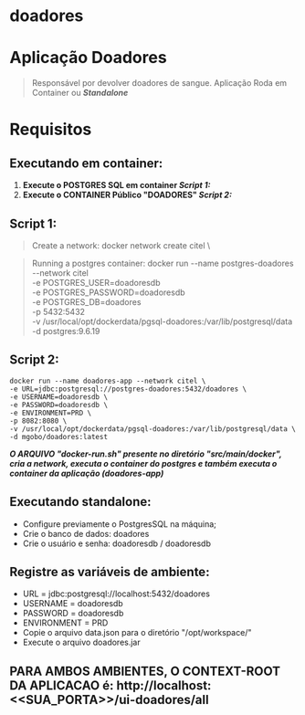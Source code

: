 # doadores

# Aplicação Doadores
> Responsável por devolver doadores de sangue.
Aplicação Roda em Container ou **_Standalone_**

# Requisitos
## Executando em container:

<ol>
<li><b>Execute o POSTGRES SQL em container <i>Script 1:</i></b></li>
<li><b>Execute o CONTAINER Público "DOADORES" <i>Script 2:</i></b></li>
</ol>

## Script 1:

> Create a network:
    docker network create citel \

> Running a postgres container:
    docker run --name postgres-doadores --network citel \
    -e POSTGRES_USER=doadoresdb \
    -e POSTGRES_PASSWORD=doadoresdb \
    -e POSTGRES_DB=doadores \
    -p 5432:5432 \
    -v /usr/local/opt/dockerdata/pgsql-doadores:/var/lib/postgresql/data \
    -d postgres:9.6.19

## Script 2:
    docker run --name doadores-app --network citel \
    -e URL=jdbc:postgresql://postgres-doadores:5432/doadores \
    -e USERNAME=doadoresdb \
    -e PASSWORD=doadoresdb \
    -e ENVIRONMENT=PRD \
    -p 8082:8080 \
    -v /usr/local/opt/dockerdata/pgsql-doadores:/var/lib/postgresql/data \
    -d mgobo/doadores:latest

**_O ARQUIVO "docker-run.sh" presente no diretório "src/main/docker", cria a network, executa o container do postgres e também executa o container da aplicação (doadores-app)_**

## Executando standalone:

<ul>
    <li>Configure previamente o PostgresSQL na máquina;</li>
    <li>Crie o banco de dados: doadores</li>
    <li>Crie o usuário e senha: doadoresdb / doadoresdb</li>
</ul>

## Registre as variáveis de ambiente:

<ul>
    <li>URL         = jdbc:postgresql://localhost:5432/doadores</li>
    <li>USERNAME    = doadoresdb</li>
    <li>PASSWORD    = doadoresdb</li>
    <li>ENVIRONMENT = PRD</li>
    <li>Copie o arquivo data.json para o diretório "/opt/workspace/"</li>
    <li>Execute o arquivo doadores.jar</li>
</ul>

## PARA AMBOS AMBIENTES, O CONTEXT-ROOT DA APLICACAO é: http://localhost:<<SUA_PORTA>>/ui-doadores/all
